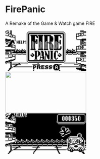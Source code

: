 # FirePanic
A Remake of the Game &amp; Watch game FIRE

<img src="/IMAGES/FirePanic128x64_TitleScreen.png" data-canonical-src="/IMAGES/FirePanic128x64_TitleScreen.png" width="256" height="128" /> <img src="/IMAGES/FirePanic128x64_GameplayMockup.png" data-canonical-src="/IMAGES/FirePanic128x64_GameplayMockup.png" width="256" height="128" /> <img src="/IMAGES/FirePanic128x64_GameplayNightMockup.png" data-canonical-src="/IMAGES/FirePanic128x64_GameplayNightMockup.png" width="256" height="128" />

